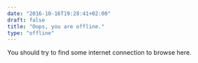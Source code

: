 ```yaml
---
date: "2016-10-16T19:28:41+02:00"
draft: false
title: "Oops, you are offline."
type: "offline"
---
```


You should try to find some internet connection to browse here.